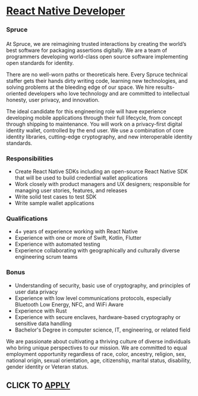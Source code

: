 # [React Native Developer](https://www.remotewlb.com/apply/react-native-developer-74129)  
### Spruce  
####  

At Spruce, we are reimagining trusted interactions by creating the world’s best software for packaging assertions digitally. We are a team of programmers developing world-class open source software implementing open standards for identity.

There are no well-worn paths or theoreticals here. Every Spruce technical staffer gets their hands dirty writing code, learning new technologies, and solving problems at the bleeding edge of our space. We hire results-oriented developers who love technology and are committed to intellectual honesty, user privacy, and innovation.

The ideal candidate for this engineering role will have experience developing mobile applications through their full lifecycle, from concept through shipping to maintenance. You will work on a privacy-first digital identity wallet, controlled by the end user. We use a combination of core identity libraries, cutting-edge cryptography, and new interoperable identity standards.

### Responsibilities

  * Create React Native SDKs including an open-source React Native SDK that will be used to build credential wallet applications 
  * Work closely with product managers and UX designers; responsible for managing user stories, features, and releases
  * Write solid test cases to test SDK 
  * Write sample wallet applications 

### Qualifications

  * 4+ years of experience working with React Native
  * Experience with one or more of Swift, Kotlin, Flutter
  * Experience with automated testing
  * Experience collaborating with geographically and culturally diverse engineering scrum teams

### Bonus

  * Understanding of security, basic use of cryptography, and principles of user data privacy
  * Experience with low level communications protocols, especially Bluetooth Low Energy, NFC, and WiFi Aware
  * Experience with Rust
  * Experience with secure enclaves, hardware-based cryptography or sensitive data handling
  * Bachelor's Degree in computer science, IT, engineering, or related field

We are passionate about cultivating a thriving culture of diverse individuals who bring unique perspectives to our mission. We are committed to equal employment opportunity regardless of race, color, ancestry, religion, sex, national origin, sexual orientation, age, citizenship, marital status, disability, gender identity or Veteran status.

  
## CLICK TO [APPLY](https://www.remotewlb.com/apply/react-native-developer-74129)

